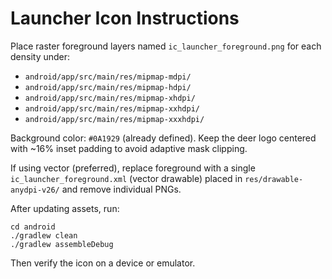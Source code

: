 # Launcher Icon Instructions

Place raster foreground layers named `ic_launcher_foreground.png` for each density under:
- `android/app/src/main/res/mipmap-mdpi/`
- `android/app/src/main/res/mipmap-hdpi/`
- `android/app/src/main/res/mipmap-xhdpi/`
- `android/app/src/main/res/mipmap-xxhdpi/`
- `android/app/src/main/res/mipmap-xxxhdpi/`

Background color: `#0A1929` (already defined). Keep the deer logo centered with ~16% inset padding to avoid adaptive mask clipping.

If using vector (preferred), replace foreground with a single `ic_launcher_foreground.xml` (vector drawable) placed in `res/drawable-anydpi-v26/` and remove individual PNGs.

After updating assets, run:
```
cd android
./gradlew clean
./gradlew assembleDebug
```
Then verify the icon on a device or emulator.
